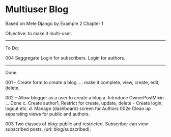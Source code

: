 # Multiuser Blog

Based on Mele Django by Example 2 Chapter 1

Objective: to make it multi-user.

------------------------------------

To Do:

004 Seggregate Login for subscribers. Login for authors.


------------------------------------

Done

001 - Create form to create a blog.
... make it complete, view, create, edit, delete.

002 - Allow blogger as a user to create a blog
  a. Introduce OwnerPostMixin ... Done
  c. Create author1, Restrict for create, update, delete
      - Create login, logout etc.
  d. Manage (dashboard) screen for Authors
  002e Clean up separating views for public and authors.

003 Two classes of blog: public and restricted. Subscriber can view subscribed posts. (url: blog/subscribed).
